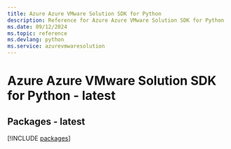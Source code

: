```yaml
---
title: Azure Azure VMware Solution SDK for Python
description: Reference for Azure Azure VMware Solution SDK for Python
ms.date: 09/12/2024
ms.topic: reference
ms.devlang: python
ms.service: azurevmwaresolution
---
```

# Azure Azure VMware Solution SDK for Python - latest
## Packages - latest
[!INCLUDE [packages](azure-vmware-solution-index.md)]